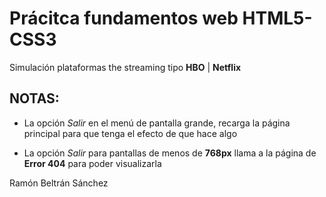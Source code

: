 # Prácitca fundamentos web HTML5-CSS3

Simulación plataformas the streaming tipo **HBO** | **Netflix**

## NOTAS: 

- La opción *Salir* en el menú de pantalla grande, recarga la página principal
  para que tenga el efecto de que hace algo

- La opción *Salir* para pantallas  de menos de **768px** llama a la página de 
  **Error 404** para poder visualizarla

Ramón Beltrán Sánchez